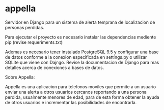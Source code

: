 # appella

Servidor en Django para un sistema de alerta temprana de localizacion de personas perdidas.

Para ejecutar el proyecto es necesario instalar las dependencias mediente pip (revise requeriments.txt)

Ademas es necesario tener instalado PostgreSQL 9.5 y configurar una base de datos conforme a la conexion especificada en settings.py o utilizar SQLite que viene con Dajngo. Revise la documentacion de Django para mas detalles acerca de conexiones a bases de datos.

Sobre Appella:

Appella es una aplicacion para telefonos moviles que permite a un usuario enviar una alerta a otros usuarios cercanos reportando a una persona perdida, usualmente menores de edad, para de esta forma obtener la ayuda de otros usuarios e incrementar las posibilidades de encontrarla.
